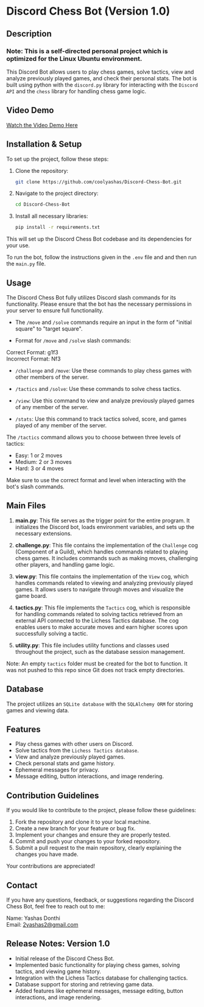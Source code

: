 # Discord Chess Bot (Version 1.0)

## Description

### Note: This is a self-directed personal project which is optimized for the Linux Ubuntu environment.

This Discord Bot allows users to play chess games, solve tactics, view and analyze previously played games, and check their personal stats. The bot is built using python with the `discord.py` library for interacting with the `Discord API` and the `chess` library for handling chess game logic.

## Video Demo

[Watch the Video Demo Here](https://youtu.be/vSPYnxuu5gE)

## Installation & Setup

To set up the project, follow these steps:

1. Clone the repository:

    ```bash
    git clone https://github.com/coolyashas/Discord-Chess-Bot.git
    ```

2. Navigate to the project directory:

    ```bash
    cd Discord-Chess-Bot
    ```

3. Install all necessary libraries:

    ```bash
    pip install -r requirements.txt
    ```

This will set up the Discord Chess Bot codebase and its dependencies for your use.

To run the bot, follow the instructions given in the `.env` file and and then run the `main.py` file.

## Usage

The Discord Chess Bot fully utilizes Discord slash commands for its functionality. Please ensure that the bot has the necessary permissions in your server to ensure full functionality.

- The `/move` and `/solve` commands require an input in the form of "initial square" to "target square".

- Format for `/move` and `/solve` slash commands:

Correct Format:   g1f3  
Incorrect Format: Nf3

- `/challenge` and `/move`:  Use these commands to play chess games with other members of the server.

- `/tactics` and `/solve`:  Use these commands to solve chess tactics.

- `/view`:  Use this command to view and analyze previously played games of any member of the server.

- `/stats`:  Use this command to track tactics solved, score, and games played of any member of the server.

The `/tactics` command allows you to choose between three levels of tactics:

- Easy:   1 or 2 moves
- Medium: 2 or 3 moves
- Hard:   3 or 4 moves

Make sure to use the correct format and level when interacting with the bot's slash commands.

## Main Files

1. **main.py**: This file serves as the trigger point for the entire program. It initializes the Discord bot, loads environment variables, and sets up the necessary extensions.

2. **challenge.py**: This file contains the implementation of the `Challenge` cog (Component of a Guild), which handles commands related to playing chess games. It includes commands such as making moves, challenging other players, and handling game logic.

3. **view.py**: This file contains the implementation of the `View` cog, which handles commands related to viewing and analyzing previously played games. It allows users to navigate through moves and visualize the game board.

4. **tactics.py**: This file implements the `Tactics` cog, which is responsible for handling commands related to solving tactics retrieved from an external API connected to the Lichess Tactics database. The cog enables users to make accurate moves and earn higher scores upon successfully solving a tactic.

5. **utility.py**: This file includes utility functions and classes used throughout the project, such as the database session management.

Note: An empty `tactics` folder must be created for the bot to function. It was not pushed to this repo since Git does not track empty directories.

## Database

The project utilizes an `SQLite database` with the `SQLAlchemy ORM` for storing games and viewing data.

## Features

- Play chess games with other users on Discord.
- Solve tactics from the `Lichess Tactics database`.
- View and analyze previously played games.
- Check personal stats and game history.
- Ephemeral messages for privacy.
- Message editing, button interactions, and image rendering.

## Contribution Guidelines

If you would like to contribute to the project, please follow these guidelines:

1. Fork the repository and clone it to your local machine.
2. Create a new branch for your feature or bug fix.
3. Implement your changes and ensure they are properly tested.
4. Commit and push your changes to your forked repository.
5. Submit a pull request to the main repository, clearly explaining the changes you have made.

Your contributions are appreciated!

## Contact

If you have any questions, feedback, or suggestions regarding the Discord Chess Bot, feel free to reach out to me:

Name: Yashas Donthi  
Email: 2yashas2@gmail.com

## Release Notes: Version 1.0

- Initial release of the Discord Chess Bot.
- Implemented basic functionality for playing chess games, solving tactics, and viewing game history.
- Integration with the Lichess Tactics database for challenging tactics.
- Database support for storing and retrieving game data.
- Added features like ephemeral messages, message editing, button interactions, and image rendering.
